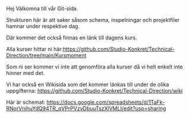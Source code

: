 Hej
Välkomna till vår Git-sida. 

Strukturen här är att saker såsom schema, inspelningar och projektfiler hamnar under respektive dag. 

Där kommer det också finnas en länk till dagens kurs. 

Alla kurser hittar ni här:https://github.com/Studio-Konkret/Technical-Direction/tree/main/Kursmoment

Som ni ser kommer vi inte att genomföra alla kurser då vi helt enkelt inte hinner med det. 

Vi har också en Wikisida som det kommer länkas till under de olika uppgifterna: https://github.com/Studio-Konkret/Technical-Direction/wiki

Här är schemat: https://docs.google.com/spreadsheets/d/1TaFk-RNorVnihuYdQ94TR_qVPrPVzvDbuuTszXlVMLI/edit?usp=sharing
